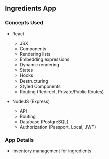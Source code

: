 ## Ingredients App

### Concepts Used

- React

  - JSX
  - Components
  - Rendering lists
  - Embedding expressions
  - Dynamic rendering
  - States
  - Hooks
  - Destructuring
  - Styled Components
  - Routing (Redirect, Private/Public Routes)

- NodeJS (Express)
  - API
  - Routing
  - Database (PostgreSQL)
  - Authorization (Passport, Local, JWT)

### App Details

- Inventory management for ingredients
